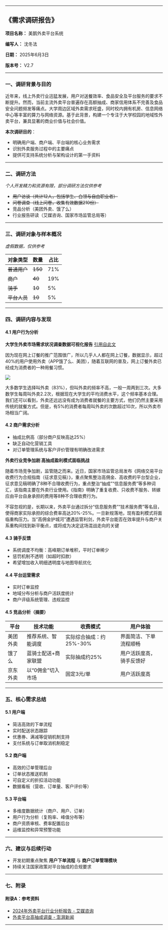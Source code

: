 
---

## 《需求调研报告》

**项目名称：** 美鹅外卖平台系统

**编写人：** 沈冬法

**日期：** 2025年6月3日

**版本号：** V2.7

---

### 一、调研背景与目的

近年来，线上外卖行业迅猛发展，用户对送餐效率、食品安全及平台服务的要求不断提升。然而，当前主流外卖平台普遍存在高额抽成、商家信用体系不完善及食品安全问题频发等痛点。大学周边区域外卖需求旺盛，同时校内拥有机房、信息网络中心等丰富的算力与网络资源。基于此背景，构建一个专注于大学校园的地域性外卖平台，兼具显著的商业价值与社会价值。

**本次调研目的**：

* 明确用户端、商户端、平台端的核心业务需求
* 识别外卖服务过程中的主要痛点
* 提供可支持系统分析与架构设计的第一手资料

---

### 二、调研方法

*个人开发精力和资源有限，部分调研方法仅供参考*

* ~~用户访谈（共计12人，包括学生、白领与自由职业者）~~
* ~~问卷调查（线上问卷，收集有效数据210份）~~
* 竞品分析（美团外卖、饿了么）
* 行业报告研读（艾媒咨询、国家市场监管总局等）

---

### 三、调研对象与样本概况
*虚假数据，仅供参考*

| 对象类型 | 数量  | 占比  |
| ---- | --- | --- |
| ~~普通用户~~ | ~~150~~ | 71% |
| ~~商户~~   | ~~40~~  | 19% |
| ~~骑手~~   | ~~10~~  | 5%  |
| ~~平台人员~~ | ~~10~~  | 5%  |

---

### 四、调研内容与发现

#### 4.1 用户行为分析

**大学生外卖市场需求状况调查数据可视化报告**
[引用自此文](https://developer.aliyun.com/article/1493445)

因为现在网上订餐的推广范围很广，所以几乎人人都在网上订餐，数据显示，超过40%的用户使用外卖（APP饿了么、美团），随着互联网的普及，网上订餐外卖已经成为消费者的一种用餐习惯。

![](https://picbed0521.oss-cn-shanghai.aliyuncs.com/blogpic/202506031403208.png)

大多数学生选择叫外卖（83%），但叫外卖的频率不高，一般一周两到三次。大多数学生每周叫外卖2.2次，根据现在大学生的平均消费水平，这个频率基本合理。我们还可以看到，外卖还远远没有成为消费者就餐的主要方式，他们仍然主要采用传统的就餐方式。但是，有5%的消费者每周叫外卖的次数超过10次，所以外卖市场相当广阔。

#### 4.2 商户需求分析

* 抽成比例高（部分商户反映高达25%）
* 缺乏自动化营销工具
* 对订单管理系统与客户评价管理有明确改进需求

**外卖行业竞争加剧 高抽成盈利模式面临挑战**

随着市场竞争加剧，监管随之而来。近日，国家市场监管总局发布《网络交易平台收费行为合规指南（征求意见稿）》，重点聚焦整治高佣金、高收费的平台型企业，征求意见稿明确了8种不合理收费行为，重点整治“抽成”“信息服务费”等多种词汇，该指南主要在外卖行业使用。《指南》明确了重复收费、只收费不服务、转嫁应由平台自身承担的费用等8种不合理收费行为。

不容忽视的是，长期以来，外卖平台通过拆分“信息服务费”“技术服务费”等名目，使得商家实际承担的综合费率高达20%-25%。一旦新规落地，现有盈利模式将面临重构压力。当“高佣金护城河”遭遇监管利剑，外卖平台能否在效率提升与商户关系重构间找到新平衡点，或将成为决定这场混战走向的关键

#### 4.3 骑手反馈

* 系统调度不均衡：高峰期订单堆积，平时订单稀少
* 惩罚机制不透明（如超时扣款）
* 希望增加收入明细透明度与地图导航优化

#### 4.4 平台运营需求

* 实时订单监控
* 地域分布分析与商户活跃度统计
* 商户评级系统管理、违规监控

#### 4.5 竞品分析（摘要）

| 平台   | 技术功能       | 收费模式        | 用户体验         |
| ---- | ---------- | ----------- | ------------ |
| 美团外卖 | 推荐系统、智能调度  | 实际综合抽成：约25%-30% | 界面简洁、下单流程顺畅  |
| 饿了么  | 蓝骑士配送+商家联盟 | 实际抽成约25% | 用户活跃度高，骑手反馈好 |
| 京东外卖  | 以“0佣金”切入市场 | 固定3元/单 | 用户活跃度高 |

---

### 五、核心需求总结

#### 5.1 用户端

* 简洁高效的下单流程
* 实时配送状态跟踪
* 优惠券、满减等促销机制支持
* 支付系统与订单取消机制稳定

#### 5.2 商户端

* 高效的订单管理后台
* 订单状态推送机制
* 可自定义的折扣活动功能
* 数据看板（营收、订单量、客户评价等）

#### 5.3 平台端

* 多维度数据统计（商户、用户、订单）
* 用户行为分析（复购率、峰值分布等）
* 商户资质审核、费率配置后台
* 运维监控和异常预警功能

---

### 六、建议与后续行动

* 开发初期重点聚焦 **用户下单流程** 与 **商户订单管理模块**
* 持续关注国家政策对平台抽成的合规要求

---

### 七、附录


#### 附录A：参考资料

* [2024年外卖平台行业分析报告 - 艾媒咨询](https://report.iimedia.cn/report.jsp?reportId=46638)
* [外卖平台高抽成调查 - 澎湃新闻](https://www.thepaper.cn/newsDetail_forward_7103236)

---

